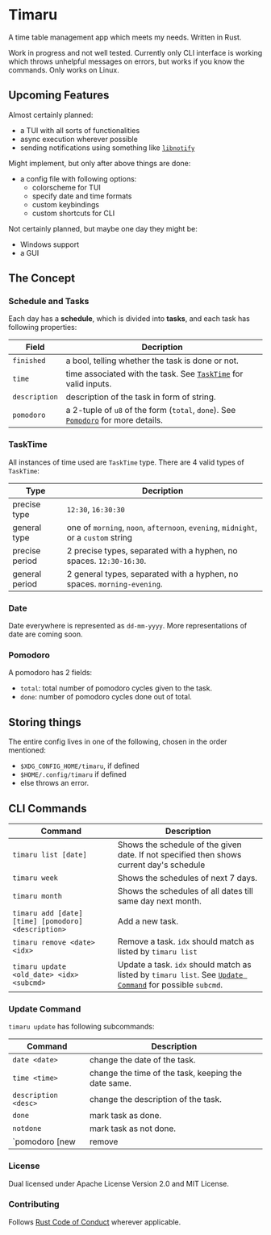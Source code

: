 # Timaru

A time table management app which meets my needs. Written in Rust.

Work in progress and not well tested. Currently only CLI interface is working which throws unhelpful messages on errors, but works if you know the commands. Only works on Linux.

## Upcoming Features

Almost certainly planned:
- a TUI with all sorts of functionalities
- async execution wherever possible
- sending notifications using something like [`libnotify`]( https://gitlab.gnome.org/GNOME/libnotify )

Might implement, but only after above things are done:
- a config file with following options:
	- colorscheme for TUI
	- specify date and time formats
	- custom keybindings
	- custom shortcuts for CLI

Not certainly planned, but maybe one day they might be:
- Windows support
- a GUI

## The Concept

### Schedule and Tasks

Each day has a **schedule**, which is divided into **tasks**, and each task has following properties:

| Field         | Decription                                                                                     |
| ------------- | ---------------------------------------------------------------------------------------------- |
| `finished`    | a bool, telling whether the task is done or not.                                               |
| `time`        | time associated with the task. See [`TaskTime`](#TaskTime) for valid inputs.                   |
| `description` | description of the task in form of string.                                                     |
| `pomodoro`    | a 2-tuple of `u8` of the form (`total`, `done`). See [`Pomodoro`](#Pomodoro) for more details. |

### TaskTime

All instances of time used are `TaskTime` type. There are 4 valid types of `TaskTime`:

| Type           | Decription                                                                         |
| -------------- | ---------------------------------------------------------------------------------- |
| precise type   | `12:30`, `16:30:30`                                                                |
| general type   | one of `morning`, `noon`, `afternoon`, `evening`, `midnight`, or a `custom` string |
| precise period | 2 precise types, separated with a hyphen, no spaces. `12:30-16:30`.                |
| general period | 2 general types, separated with a hyphen, no spaces. `morning-evening`.            |

### Date

Date everywhere is represented as `dd-mm-yyyy`. More representations of date are coming soon.

### Pomodoro

A pomodoro has 2 fields:
- `total`: total number of pomodoro cycles given to the task.
- `done`: number of pomodoro cycles done out of total.

## Storing things

The entire config lives in one of the following, chosen in the order mentioned:
- `$XDG_CONFIG_HOME/timaru`, if defined
- `$HOME/.config/timaru` if defined
- else throws an error.


## CLI Commands

| Command                                             | Description                                                                                                                  |
| --------------------------------------------------- | ---------------------------------------------------------------------------------------------------------------------------- |
| `timaru list [date]`                                | Shows the schedule of the given date. If not specified then shows current day's schedule                                     |
| `timaru week`                                       | Shows the schedules of next 7 days.                                                                                          |
| `timaru month`                                      | Shows the schedules of all dates till same day next month.                                                                   |
| `timaru add [date] [time] [pomodoro] <description>` | Add a new task.                                                                                                              |
| `timaru remove <date> <idx>`                        | Remove a task. `idx` should match as listed by `timaru list`                                                                 |
| `timaru update <old_date> <idx> <subcmd>`           | Update a task. `idx` should match as listed by `timaru list`. See [`Update Command`](#Update-Command) for possible `subcmd`. |

### Update Command

`timaru update` has following subcommands:

| Command                                          | Description                                          |
| ------------------------------------------------ | ---------------------------------------------------- |
| `date <date>`                                    | change the date of the task.                         |
| `time <time>`                                    | change the time of the task, keeping the date same.  |
| `description <desc>`                             | change the description of the task.                  |
| `done`                                           | mark task as done.                                   |
| `notdone`                                        | mark task as not done.                               |
| `pomodoro [new <total> | remove | done <done>]`  | change pomodoro of the task                          |

### License

Dual licensed under Apache License Version 2.0 and MIT License.

### Contributing

Follows [Rust Code of Conduct]( https://www.rust-lang.org/policies/code-of-conduct ) wherever applicable.
